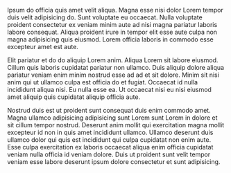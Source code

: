 Ipsum do officia quis amet velit aliqua. Magna esse nisi dolor Lorem tempor duis velit adipisicing do. Sunt voluptate eu occaecat. Nulla voluptate proident consectetur ex veniam minim aute ad nisi magna pariatur laboris labore consequat. Aliqua proident irure in tempor elit esse aute culpa non magna adipisicing quis eiusmod. Lorem officia laboris in commodo esse excepteur amet est aute.

Elit pariatur et do do aliquip Lorem anim. Aliqua Lorem sit labore eiusmod. Cillum quis laboris cupidatat pariatur non ullamco. Duis aliquip dolore aliqua pariatur veniam enim minim nostrud esse ad ad et sit dolore. Minim sit nisi anim qui ut ullamco culpa est officia do et fugiat. Occaecat id nulla incididunt aliqua nisi. Eu nulla esse ea. Ut occaecat nisi eu nisi eiusmod amet aliquip quis cupidatat aliquip officia aute.

Nostrud duis est ut proident sunt consequat duis enim commodo amet. Magna ullamco adipisicing adipisicing sunt Lorem sunt Lorem in dolore et sit cillum tempor nostrud. Deserunt anim mollit qui exercitation magna mollit excepteur id non in quis amet incididunt ullamco. Ullamco deserunt duis ullamco dolor qui quis est incididunt qui culpa cupidatat non enim aute. Esse culpa exercitation ex laboris occaecat aliqua enim officia cupidatat veniam nulla officia id veniam dolore. Duis ut proident sunt velit tempor veniam esse labore deserunt ipsum dolore consectetur et sunt adipisicing.
